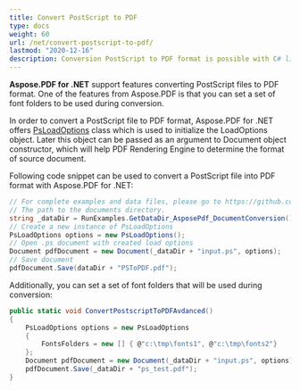 ```yaml
---
title: Convert PostScript to PDF
type: docs
weight: 60
url: /net/convert-postscript-to-pdf/
lastmod: "2020-12-16"
description: Conversion PostScript to PDF format is possible with C# library. Aspose.PDF allows you to use PsLoadOptions class for this task.
---
```


**Aspose.PDF for .NET** support features converting PostScript files to PDF format. One of the features from Aspose.PDF is that you can set a set of font folders to be used during conversion.

In order to convert a PostScript file to PDF format, Aspose.PDF for .NET offers [PsLoadOptions](https://apireference.aspose.com/pdf/net/aspose.pdf/psloadoptions) class which is used to initialize the LoadOptions object. Later this object can be passed as an argument to Document object constructor, which will help PDF Rendering Engine to determine the format of source document. 

Following code snippet can be used to convert a PostScript file into PDF format with Aspose.PDF for .NET:

```csharp
// For complete examples and data files, please go to https://github.com/aspose-pdf/Aspose.PDF-for-.NET
// The path to the documents directory.
string _dataDir = RunExamples.GetDataDir_AsposePdf_DocumentConversion();
// Create a new instance of PsLoadOptions
PsLoadOptions options = new PsLoadOptions();
// Open .ps document with created load options
Document pdfDocument = new Document(_dataDir + "input.ps", options);
// Save document
pdfDocument.Save(dataDir + "PSToPDF.pdf");
```

Additionally, you can set a set of font folders that will be used during conversion:

```csharp
public static void ConvertPostscriptToPDFAvdanced()
{
    PsLoadOptions options = new PsLoadOptions
    {
        FontsFolders = new [] { @"c:\tmp\fonts1", @"c:\tmp\fonts2"}
    };
    Document pdfDocument = new Document(_dataDir + "input.ps", options);
    pdfDocument.Save(_dataDir + "ps_test.pdf");
}
```
